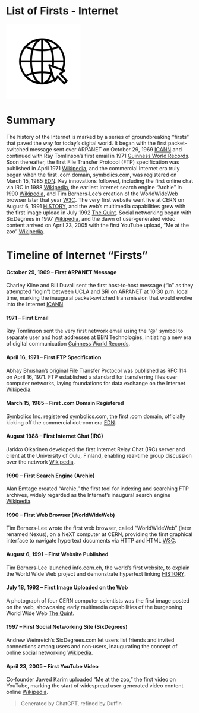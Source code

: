 # List of Firsts - Internet

<img src="https://github.com/4uffin/inside-github/blob/main/ai-generated/list-of-firsts/images/internet-website-click-icon-vector-535489073.jpg?raw=true" height="200" width="auto">

# Summary

The history of the Internet is marked by a series of groundbreaking “firsts” that paved the way for today’s digital world. It began with the first packet-switched message sent over ARPANET on October 29, 1969 <a href="https://www.icann.org/en/blogs/details/the-first-message-transmission-29-10-2019-en">ICANN</a> and continued with Ray Tomlinson’s first email in 1971 <a href="https://www.guinnessworldrecords.com/news/2015/8/60/1971-first-ever-email-392973">Guinness World Records</a>. Soon thereafter, the first File Transfer Protocol (FTP) specification was published in April 1971 
<a href="https://en.wikipedia.org/wiki/File_Transfer_Protocol">Wikipedia</a>, and the commercial Internet era truly began when the first .com domain, symbolics.com, was registered on March 15, 1985 <a href="https://www.edn.com/1st-com-domain-name-is-registered-march-15-1985/">EDN</a>. Key innovations followed, including the first online chat via IRC in 1988 <a href="https://en.wikipedia.org/wiki/Jarkko_Oikarinen">Wikipedia</a>, the earliest Internet search engine “Archie” in 1990 <a href="https://en.wikipedia.org/wiki/Archie_%28search_engine%29">Wikipedia</a>, and Tim Berners‑Lee’s creation of the WorldWideWeb browser later that year <a href="https://www.w3.org/People/Berners-Lee/WorldWideWeb.html">W3C</a>. The very first website went live at CERN on August 6, 1991 <a href="https://www.history.com/articles/the-worlds-first-web-site">HISTORY</a>, and the web’s multimedia capabilities grew with the first image upload in July 1992 <a href="https://www.thequint.com/tech-and-auto/tech-news/heres-the-first-photo-ever-uploaded-on-internet-24-years-ago">The Quint</a>. Social networking began with SixDegrees in 1997 <a href="https://en.wikipedia.org/wiki/SixDegrees.com">Wikipedia</a>, and the dawn of user‑generated video content arrived on April 23, 2005 with the first YouTube upload, “Me at the zoo” <a href="https://en.wikipedia.org/wiki/Me_at_the_zoo">Wikipedia</a>.

# Timeline of Internet “Firsts”
#### October 29, 1969 – First ARPANET Message
Charley Kline and Bill Duvall sent the first host‑to‑host message (“lo” as they attempted “login”) between UCLA and SRI on ARPANET at 10:30 p.m. local time, marking the inaugural packet‑switched transmission that would evolve into the Internet 
<a href="https://www.icann.org/en/blogs/details/the-first-message-transmission-29-10-2019-en">ICANN</a>.

#### 1971 – First Email
Ray Tomlinson sent the very first network email using the “@” symbol to separate user and host addresses at BBN Technologies, initiating a new era of digital communication 
<a href="https://www.guinnessworldrecords.com/news/2015/8/60/1971-first-ever-email-392973">Guinness World Records</a>.

#### April 16, 1971 – First FTP Specification
Abhay Bhushan’s original File Transfer Protocol was published as RFC 114 on April 16, 1971. FTP established a standard for transferring files over computer networks, laying foundations for data exchange on the Internet <a href="https://en.wikipedia.org/wiki/File_Transfer_Protocol">Wikipedia</a>.

#### March 15, 1985 – First .com Domain Registered
Symbolics Inc. registered symbolics.com, the first .com domain, officially kicking off the commercial dot‑com era <a href="https://www.edn.com/1st-com-domain-name-is-registered-march-15-1985/">EDN</a>.

#### August 1988 – First Internet Chat (IRC)
Jarkko Oikarinen developed the first Internet Relay Chat (IRC) server and client at the University of Oulu, Finland, enabling real‑time group discussion over the network <a href="https://en.wikipedia.org/wiki/Jarkko_Oikarinen">Wikipedia</a>.

#### 1990 – First Search Engine (Archie)
Alan Emtage created “Archie,” the first tool for indexing and searching FTP archives, widely regarded as the Internet’s inaugural search engine <a href="https://en.wikipedia.org/wiki/Archie_%28search_engine%29">Wikipedia</a>.

#### 1990 – First Web Browser (WorldWideWeb)
Tim Berners‑Lee wrote the first web browser, called “WorldWideWeb” (later renamed Nexus), on a NeXT computer at CERN, providing the first graphical interface to navigate hypertext documents via HTTP and HTML <a href="https://www.w3.org/People/Berners-Lee/WorldWideWeb.html">W3C</a>.

#### August 6, 1991 – First Website Published
Tim Berners‑Lee launched info.cern.ch, the world’s first website, to explain the World Wide Web project and demonstrate hypertext linking <a href="https://www.history.com/articles/the-worlds-first-web-site">HISTORY</a>.

#### July 18, 1992 – First Image Uploaded on the Web
A photograph of four CERN computer scientists was the first image posted on the web, showcasing early multimedia capabilities of the burgeoning World Wide Web <a href="https://www.thequint.com/tech-and-auto/tech-news/heres-the-first-photo-ever-uploaded-on-internet-24-years-ago">The Quint</a>.

#### 1997 – First Social Networking Site (SixDegrees)
Andrew Weinreich’s SixDegrees.com let users list friends and invited connections among users and non‑users, inaugurating the concept of online social networking <a href="https://en.wikipedia.org/wiki/SixDegrees.com">Wikipedia</a>.

#### April 23, 2005 – First YouTube Video
Co‑founder Jawed Karim uploaded “Me at the zoo,” the first video on YouTube, marking the start of widespread user‑generated video content online <a href="https://en.wikipedia.org/wiki/Me_at_the_zoo">Wikipedia</a>.

> Generated by ChatGPT, refined by Duffin
